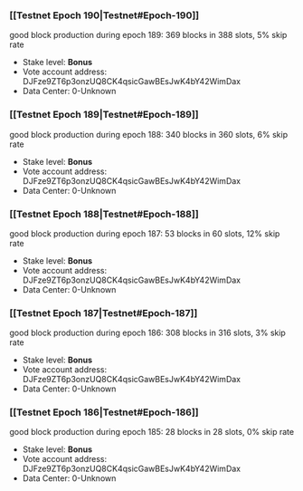 ### [[Testnet Epoch 190|Testnet#Epoch-190]]
good block production during epoch 189: 369 blocks in 388 slots, 5% skip rate
* Stake level: **Bonus** 
* Vote account address: DJFze9ZT6p3onzUQ8CK4qsicGawBEsJwK4bY42WimDax
* Data Center: 0-Unknown
### [[Testnet Epoch 189|Testnet#Epoch-189]]
good block production during epoch 188: 340 blocks in 360 slots, 6% skip rate
* Stake level: **Bonus** 
* Vote account address: DJFze9ZT6p3onzUQ8CK4qsicGawBEsJwK4bY42WimDax
* Data Center: 0-Unknown
### [[Testnet Epoch 188|Testnet#Epoch-188]]
good block production during epoch 187: 53 blocks in 60 slots, 12% skip rate
* Stake level: **Bonus** 
* Vote account address: DJFze9ZT6p3onzUQ8CK4qsicGawBEsJwK4bY42WimDax
* Data Center: 0-Unknown
### [[Testnet Epoch 187|Testnet#Epoch-187]]
good block production during epoch 186: 308 blocks in 316 slots, 3% skip rate
* Stake level: **Bonus** 
* Vote account address: DJFze9ZT6p3onzUQ8CK4qsicGawBEsJwK4bY42WimDax
* Data Center: 0-Unknown
### [[Testnet Epoch 186|Testnet#Epoch-186]]
good block production during epoch 185: 28 blocks in 28 slots, 0% skip rate
* Stake level: **Bonus** 
* Vote account address: DJFze9ZT6p3onzUQ8CK4qsicGawBEsJwK4bY42WimDax
* Data Center: 0-Unknown